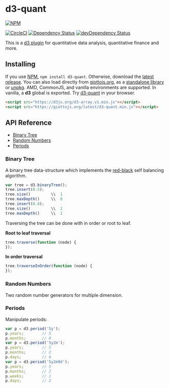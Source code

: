 # d3-quant

[![NPM](https://badge.fury.io/js/d3-quant.svg)](https://www.npmjs.com/package/d3-quant)

[![CircleCI](https://circleci.com/gh/quantmind/d3-quant.svg?style=svg)](https://circleci.com/gh/quantmind/d3-quant)
[![Dependency Status](https://david-dm.org/quantmind/d3-quant.svg)](https://david-dm.org/quantmind/d3-quant)
[![devDependency Status](https://david-dm.org/quantmind/d3-quant/dev-status.svg)](https://david-dm.org/quantmind/d3-quant#info=devDependencies)

This is a [d3 plugin](https://bost.ocks.org/mike/d3-plugin/) for quantitative
data analysis, quantitative finance and more.

## Installing

If you use [NPM](https://www.npmjs.com/package/d3-quant), ``npm install d3-quant``.
Otherwise, download the [latest release](https://github.com/quantmind/d3-quant/releases).
You can also load directly from [giottojs.org](https://giottojs.org),
as a [standalone library](https://giottojs.org/latest/d3-quant.js) or
[unpkg](https://unpkg.com/d3-quant/).
AMD, CommonJS, and vanilla environments are supported. In vanilla, a **d3** global is exported.
Try [d3-quant](https://runkit.com/npm/d3-quant) in your browser.
```html
<script src="https://d3js.org/d3-array.v1.min.js"></script>
<script src="https://giottojs.org/latest/d3-quant.min.js"></script>
```

## API Reference

* [Binary Tree]
* [Random Numbers]
* [Periods]


### Binary Tree

A binary tree data-structure which implements the [red-black](https://en.wikipedia.org/wiki/Red%E2%80%93black_tree)
self balancing algorithm.
```javascript
var tree = d3.binaryTree();
tree.insert(0.5);
tree.size()         \\  1
tree.maxDepth()     \\  0
tree.insert(0.8);
tree.size()         \\  2
tree.maxDepth()     \\  1
```

Traversing the tree can be done with in order or root to leaf.

**Root to leaf traversal**
```javascript
tree.traverse(function (node) {
});
```

**In order traversal**
```javascript
tree.traverseInOrder(function (node) {
});
```

### Random Numbers

Two random number generators for multiple dimension.


### Periods

Manipulate periods:
```javascript
var p = d3.period('5y');
p.years;        // 5
p.months;       // 0
var p = d3.period('5y2m');
p.years;        // 5
p.months;       // 2
p.days;         // 0
var p = d3.period('5y2m9d');
p.years;        // 5
p.months;       // 2
p.weeks;        // 1
p.days;         // 2
```

[Binary Tree]: #binary-tree
[Random Numbers]: #random-numbers
[Periods]: #periods
